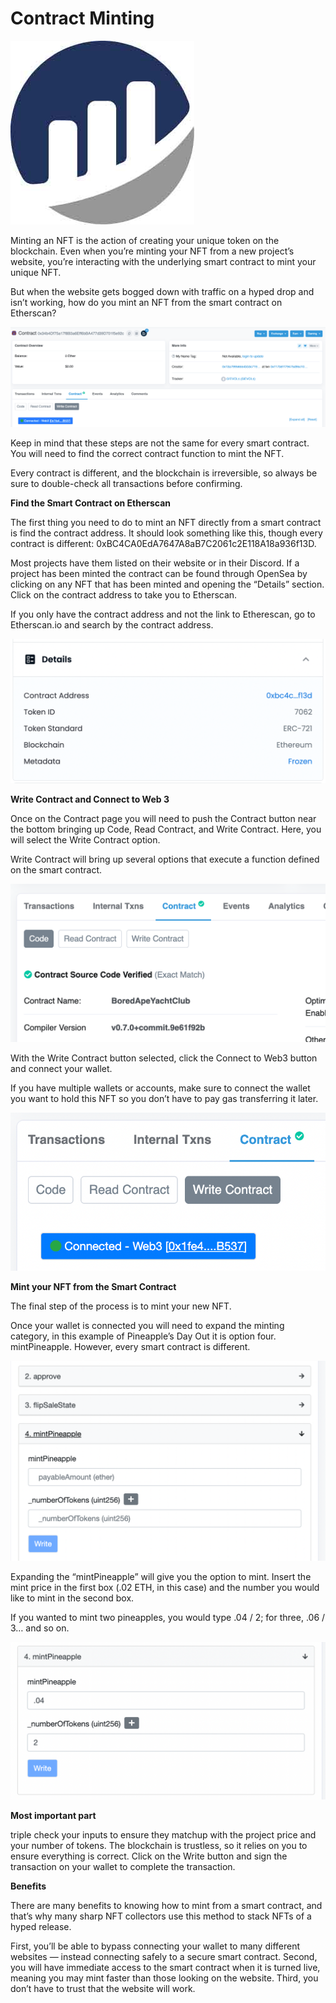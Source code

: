 # Contract Minting

![](<.gitbook/assets/image (10).png>)

Minting an NFT is the action of creating your unique token on the blockchain. Even when you’re minting your NFT from a new project’s website, you’re interacting with the underlying smart contract to mint your unique NFT.

But when the website gets bogged down with traffic on a hyped drop and isn’t working, how do you mint an NFT from the smart contract on Etherscan?

![](.gitbook/assets/image.png)

Keep in mind that these steps are not the same for every smart contract. You will need to find the correct contract function to mint the NFT.

Every contract is different, and the blockchain is irreversible, so always be sure to double-check all transactions before confirming.



**Find the Smart Contract on Etherscan**&#x20;

The first thing you need to do to mint an NFT directly from a smart contract is find the contract address. It should look something like this, though every contract is different: 0xBC4CA0EdA7647A8aB7C2061c2E118A18a936f13D.

Most projects have them listed on their website or in their Discord. If a project has been minted the contract can be found through OpenSea by clicking on any NFT that has been minted and opening the “Details” section. Click on the contract address to take you to Etherscan.

If you only have the contract address and not the link to Etherescan, go to Etherscan.io and search by the contract address.

![](<.gitbook/assets/image (7) (1).png>)



**Write Contract and Connect to Web 3**&#x20;

Once on the Contract page you will need to push the Contract button near the bottom bringing up Code, Read Contract, and Write Contract. Here, you will select the Write Contract option.

Write Contract will bring up several options that execute a function defined on the smart contract.

![](<.gitbook/assets/image (11).png>)

With the Write Contract button selected, click the Connect to Web3 button and connect your wallet.

If you have multiple wallets or accounts, make sure to connect the wallet you want to hold this NFT so you don’t have to pay gas transferring it later.

![](<.gitbook/assets/image (4).png>)



**Mint your NFT from the Smart Contract**&#x20;

The final step of the process is to mint your new NFT.

Once your wallet is connected you will need to expand the minting category, in this example of Pineapple’s Day Out it is option four. mintPineapple. However, every smart contract is different.

![](<.gitbook/assets/image (2).png>)

Expanding the “mintPineapple” will give you the option to mint. Insert the mint price in the first box (.02 ETH, in this case) and the number you would like to mint in the second box.

If you wanted to mint two pineapples, you would type .04 / 2; for three, .06 / 3… and so on.

![](<.gitbook/assets/image (17).png>)

**Most important part**&#x20;

triple check your inputs to ensure they matchup with the project price and your number of tokens. The blockchain is trustless, so it relies on you to ensure everything is correct. Click on the Write button and sign the transaction on your wallet to complete the transaction.



**Benefits**&#x20;

There are many benefits to knowing how to mint from a smart contract, and that’s why many sharp NFT collectors use this method to stack NFTs of a hyped release.

First, you’ll be able to bypass connecting your wallet to many different websites — instead connecting safely to a secure smart contract. Second, you will have immediate access to the smart contract when it is turned live, meaning you may mint faster than those looking on the website. Third, you don’t have to trust that the website will work.
